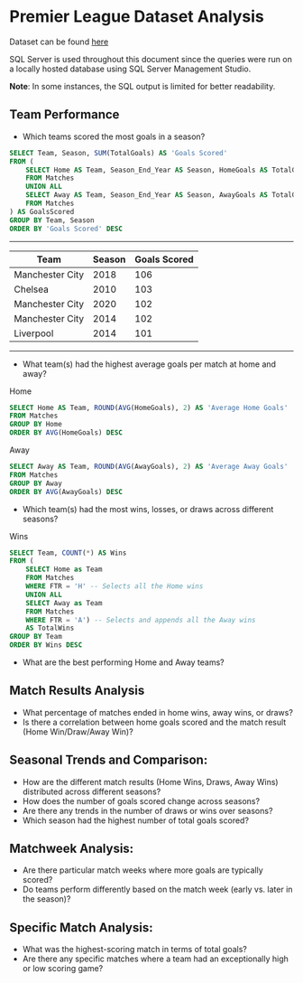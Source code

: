 # Premier League Dataset Analysis

Dataset can be found [here](https://www.kaggle.com/datasets/evangower/premier-league-matches-19922022)

SQL Server is used throughout this document since the queries were run on a locally hosted database using SQL Server Management Studio.

**Note**: In some instances, the SQL output is limited for better readability.

## Team Performance
* Which teams scored the most goals in a season?
  
```sql
SELECT Team, Season, SUM(TotalGoals) AS 'Goals Scored'
FROM (
    SELECT Home AS Team, Season_End_Year AS Season, HomeGoals AS TotalGoals 
    FROM Matches
    UNION ALL
    SELECT Away AS Team, Season_End_Year AS Season, AwayGoals AS TotalGoals
    FROM Matches
) AS GoalsScored
GROUP BY Team, Season
ORDER BY 'Goals Scored' DESC
```
___
| Team            | Season | Goals Scored |
|-----------------|--------|--------------|
| Manchester City | 2018   | 106          |
| Chelsea         | 2010   | 103          |
| Manchester City | 2020   | 102          |
| Manchester City | 2014   | 102          |
| Liverpool       | 2014   | 101          |
___  

* What team(s) had the highest average goals per match at home and away?

Home
```sql
SELECT Home AS Team, ROUND(AVG(HomeGoals), 2) AS 'Average Home Goals'
FROM Matches
GROUP BY Home
ORDER BY AVG(HomeGoals) DESC
```

Away
```sql
SELECT Away AS Team, ROUND(AVG(AwayGoals), 2) AS 'Average Away Goals'
FROM Matches
GROUP BY Away
ORDER BY AVG(AwayGoals) DESC
```

* Which team(s) had the most wins, losses, or draws across different seasons?

Wins
```sql
SELECT Team, COUNT(*) AS Wins
FROM (
    SELECT Home as Team
    FROM Matches
    WHERE FTR = 'H' -- Selects all the Home wins
    UNION ALL
    SELECT Away as Team
    FROM Matches
    WHERE FTR = 'A') -- Selects and appends all the Away wins
    AS TotalWins 
GROUP BY Team
ORDER BY Wins DESC
```

* What are the best performing Home and Away teams?
## Match Results Analysis

* What percentage of matches ended in home wins, away wins, or draws?
* Is there a correlation between home goals scored and the match result (Home Win/Draw/Away Win)?


## Seasonal Trends and Comparison:
* How are the different match results (Home Wins, Draws, Away Wins) distributed across different seasons?
* How does the number of goals scored change across seasons?
* Are there any trends in the number of draws or wins over seasons?
* Which season had the highest number of total goals scored?

## Matchweek Analysis:

* Are there particular match weeks where more goals are typically scored?
* Do teams perform differently based on the match week (early vs. later in the season)?

## Specific Match Analysis:

* What was the highest-scoring match in terms of total goals?
* Are there any specific matches where a team had an exceptionally high or low scoring game?